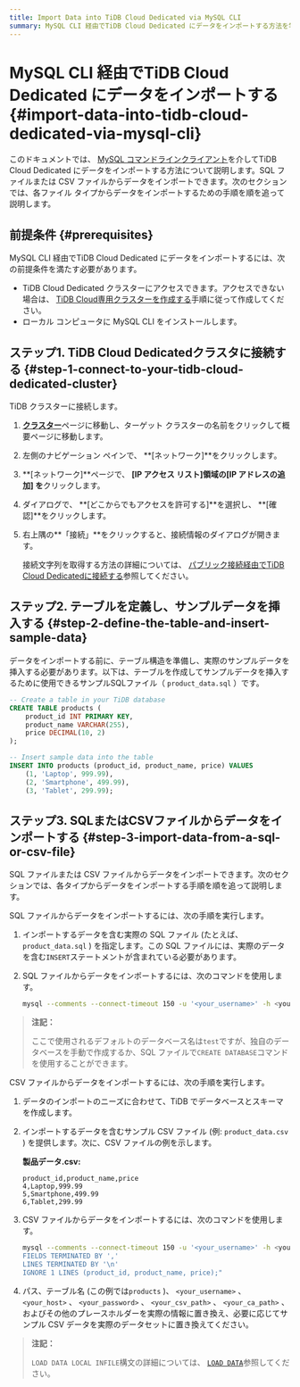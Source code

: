 ```yaml
---
title: Import Data into TiDB Cloud Dedicated via MySQL CLI
summary: MySQL CLI 経由でTiDB Cloud Dedicated にデータをインポートする方法を学びます。
---
```


# MySQL CLI 経由でTiDB Cloud Dedicated にデータをインポートする {#import-data-into-tidb-cloud-dedicated-via-mysql-cli}

このドキュメントでは、 [MySQL コマンドラインクライアント](https://dev.mysql.com/doc/refman/8.0/en/mysql.html)を介してTiDB Cloud Dedicated にデータをインポートする方法について説明します。SQL ファイルまたは CSV ファイルからデータをインポートできます。次のセクションでは、各ファイル タイプからデータをインポートするための手順を順を追って説明します。

## 前提条件 {#prerequisites}

MySQL CLI 経由でTiDB Cloud Dedicated にデータをインポートするには、次の前提条件を満たす必要があります。

-   TiDB Cloud Dedicated クラスターにアクセスできます。アクセスできない場合は、 [TiDB Cloud専用クラスターを作成する](/tidb-cloud/create-tidb-cluster.md)手順に従って作成してください。
-   ローカル コンピュータに MySQL CLI をインストールします。

## ステップ1. TiDB Cloud Dedicatedクラスタに接続する {#step-1-connect-to-your-tidb-cloud-dedicated-cluster}

TiDB クラスターに接続します。

1.  [**クラスター**](https://tidbcloud.com/console/clusters)ページに移動し、ターゲット クラスターの名前をクリックして概要ページに移動します。

2.  左側のナビゲーション ペインで、 **[ネットワーク]**をクリックします。

3.  **[ネットワーク]**ページで、 **[IP アクセス リスト]**領域の**[IP アドレスの追加] を**クリックします。

4.  ダイアログで、 **[どこからでもアクセスを許可する]**を選択し、 **[確認]**をクリックします。

5.  右上隅の**「接続」**をクリックすると、接続情報のダイアログが開きます。

    接続文字列を取得する方法の詳細については、 [パブリック接続経由​​でTiDB Cloud Dedicatedに接続する](/tidb-cloud/connect-via-standard-connection.md)参照してください。

## ステップ2. テーブルを定義し、サンプルデータを挿入する {#step-2-define-the-table-and-insert-sample-data}

データをインポートする前に、テーブル構造を準備し、実際のサンプルデータを挿入する必要があります。以下は、テーブルを作成してサンプルデータを挿入するために使用できるサンプルSQLファイル（ `product_data.sql` ）です。

```sql
-- Create a table in your TiDB database
CREATE TABLE products (
    product_id INT PRIMARY KEY,
    product_name VARCHAR(255),
    price DECIMAL(10, 2)
);

-- Insert sample data into the table
INSERT INTO products (product_id, product_name, price) VALUES
    (1, 'Laptop', 999.99),
    (2, 'Smartphone', 499.99),
    (3, 'Tablet', 299.99);
```

## ステップ3. SQLまたはCSVファイルからデータをインポートする {#step-3-import-data-from-a-sql-or-csv-file}

SQL ファイルまたは CSV ファイルからデータをインポートできます。次のセクションでは、各タイプからデータをインポートする手順を順を追って説明します。

<SimpleTab>
<div label="From an SQL file">

SQL ファイルからデータをインポートするには、次の手順を実行します。

1.  インポートするデータを含む実際の SQL ファイル (たとえば、 `product_data.sql` ) を指定します。この SQL ファイルには、実際のデータを含む`INSERT`ステートメントが含まれている必要があります。

2.  SQL ファイルからデータをインポートするには、次のコマンドを使用します。

    ```bash
    mysql --comments --connect-timeout 150 -u '<your_username>' -h <your_cluster_host> -P 4000 -D test --ssl-mode=VERIFY_IDENTITY --ssl-ca=<your_ca_path> -p<your_password> < product_data.sql
    ```

> **注記：**
>
> ここで使用されるデフォルトのデータベース名は`test`ですが、独自のデータベースを手動で作成するか、SQL ファイルで`CREATE DATABASE`コマンドを使用することができます。

</div>
<div label="From a CSV file">

CSV ファイルからデータをインポートするには、次の手順を実行します。

1.  データのインポートのニーズに合わせて、TiDB でデータベースとスキーマを作成します。

2.  インポートするデータを含むサンプル CSV ファイル (例: `product_data.csv` ) を提供します。次に、CSV ファイルの例を示します。

    **製品データ.csv:**

    ```csv
    product_id,product_name,price
    4,Laptop,999.99
    5,Smartphone,499.99
    6,Tablet,299.99
    ```

3.  CSV ファイルからデータをインポートするには、次のコマンドを使用します。

    ```bash
    mysql --comments --connect-timeout 150 -u '<your_username>' -h <your_host> -P 4000 -D test --ssl-mode=VERIFY_IDENTITY --ssl-ca=<your_ca_path> -p<your_password> -e "LOAD DATA LOCAL INFILE '<your_csv_path>' INTO TABLE products
    FIELDS TERMINATED BY ','
    LINES TERMINATED BY '\n'
    IGNORE 1 LINES (product_id, product_name, price);"
    ```

4.  パス、テーブル名 (この例では`products` )、 `<your_username>` 、 `<your_host>` 、 `<your_password>` 、 `<your_csv_path>` 、 `<your_ca_path>` 、およびその他のプレースホルダーを実際の情報に置き換え、必要に応じてサンプル CSV データを実際のデータセットに置き換えてください。

> **注記：**
>
> `LOAD DATA LOCAL INFILE`構文の詳細については、 [`LOAD DATA`](/sql-statements/sql-statement-load-data.md)参照してください。

</div>
</SimpleTab>
